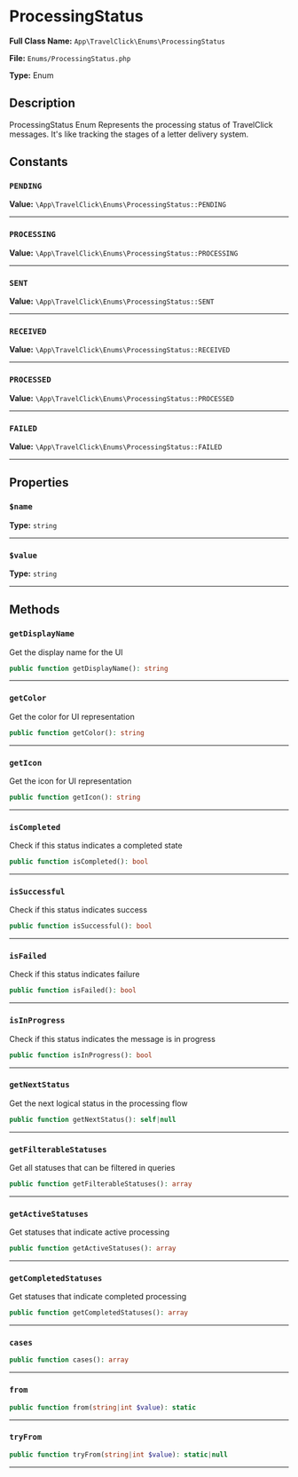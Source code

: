 # ProcessingStatus

**Full Class Name:** `App\TravelClick\Enums\ProcessingStatus`

**File:** `Enums/ProcessingStatus.php`

**Type:** Enum

## Description

ProcessingStatus Enum
Represents the processing status of TravelClick messages.
It's like tracking the stages of a letter delivery system.

## Constants

### `PENDING`

**Value:** `\App\TravelClick\Enums\ProcessingStatus::PENDING`

---

### `PROCESSING`

**Value:** `\App\TravelClick\Enums\ProcessingStatus::PROCESSING`

---

### `SENT`

**Value:** `\App\TravelClick\Enums\ProcessingStatus::SENT`

---

### `RECEIVED`

**Value:** `\App\TravelClick\Enums\ProcessingStatus::RECEIVED`

---

### `PROCESSED`

**Value:** `\App\TravelClick\Enums\ProcessingStatus::PROCESSED`

---

### `FAILED`

**Value:** `\App\TravelClick\Enums\ProcessingStatus::FAILED`

---

## Properties

### `$name`

**Type:** `string`

---

### `$value`

**Type:** `string`

---

## Methods

### `getDisplayName`

Get the display name for the UI

```php
public function getDisplayName(): string
```

---

### `getColor`

Get the color for UI representation

```php
public function getColor(): string
```

---

### `getIcon`

Get the icon for UI representation

```php
public function getIcon(): string
```

---

### `isCompleted`

Check if this status indicates a completed state

```php
public function isCompleted(): bool
```

---

### `isSuccessful`

Check if this status indicates success

```php
public function isSuccessful(): bool
```

---

### `isFailed`

Check if this status indicates failure

```php
public function isFailed(): bool
```

---

### `isInProgress`

Check if this status indicates the message is in progress

```php
public function isInProgress(): bool
```

---

### `getNextStatus`

Get the next logical status in the processing flow

```php
public function getNextStatus(): self|null
```

---

### `getFilterableStatuses`

Get all statuses that can be filtered in queries

```php
public function getFilterableStatuses(): array
```

---

### `getActiveStatuses`

Get statuses that indicate active processing

```php
public function getActiveStatuses(): array
```

---

### `getCompletedStatuses`

Get statuses that indicate completed processing

```php
public function getCompletedStatuses(): array
```

---

### `cases`

```php
public function cases(): array
```

---

### `from`

```php
public function from(string|int $value): static
```

---

### `tryFrom`

```php
public function tryFrom(string|int $value): static|null
```

---

